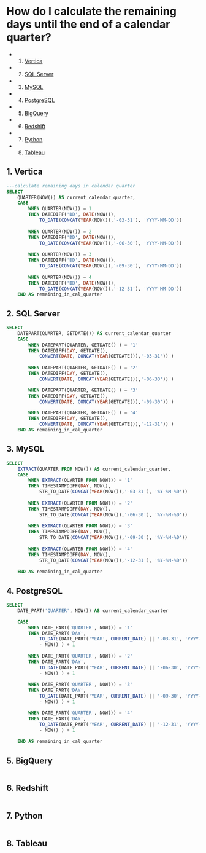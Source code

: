 # How do I calculate the remaining days until the end of a calendar quarter?

<!-- vscode-markdown-toc -->
* 1. [Vertica](#Vertica)
* 2. [SQL Server](#SQLServer)
* 3. [MySQL](#MySQL)
* 4. [PostgreSQL](#PostgreSQL)
* 5. [BigQuery](#BigQuery)
* 6. [Redshift](#Redshift)
* 7. [Python](#Python)
* 8. [Tableau](#Tableau)

<!-- vscode-markdown-toc-config
	numbering=true
	autoSave=true
	/vscode-markdown-toc-config -->
<!-- /vscode-markdown-toc -->

<!-- markdownlint-disable MD033 -->

## 1. <a name='Vertica'></a>Vertica

```sql
---calculate remaining days in calendar quarter
SELECT
    QUARTER(NOW()) AS current_calendar_quarter,
    CASE 
        WHEN QUARTER(NOW()) = 1 
        THEN DATEDIFF('DD', DATE(NOW()), 
            TO_DATE(CONCAT(YEAR(NOW()),'-03-31'), 'YYYY-MM-DD')) 
        
        WHEN QUARTER(NOW()) = 2 
        THEN DATEDIFF('DD', DATE(NOW()), 
            TO_DATE(CONCAT(YEAR(NOW()),'-06-30'), 'YYYY-MM-DD')) 
        
        WHEN QUARTER(NOW()) = 3 
        THEN DATEDIFF('DD', DATE(NOW()), 
            TO_DATE(CONCAT(YEAR(NOW()),'-09-30'), 'YYYY-MM-DD')) 
        
        WHEN QUARTER(NOW()) = 4 
        THEN DATEDIFF('DD', DATE(NOW()), 
            TO_DATE(CONCAT(YEAR(NOW()),'-12-31'), 'YYYY-MM-DD'))
    END AS remaining_in_cal_quarter
```

## 2. <a name='SQLServer'></a>SQL Server

```sql
SELECT
    DATEPART(QUARTER, GETDATE()) AS current_calendar_quarter
    CASE 
        WHEN DATEPART(QUARTER, GETDATE() ) = '1'
        THEN DATEDIFF(DAY, GETDATE(), 
            CONVERT(DATE, CONCAT(YEAR(GETDATE()),'-03-31')) ) 
        
        WHEN DATEPART(QUARTER, GETDATE() ) = '2'
        THEN DATEDIFF(DAY, GETDATE(), 
            CONVERT(DATE, CONCAT(YEAR(GETDATE()),'-06-30')) ) 

        WHEN DATEPART(QUARTER, GETDATE() ) = '3' 
        THEN DATEDIFF(DAY, GETDATE(), 
            CONVERT(DATE, CONCAT(YEAR(GETDATE()),'-09-30')) ) 

        WHEN DATEPART(QUARTER, GETDATE() ) = '4'  
        THEN DATEDIFF(DAY, GETDATE(), 
            CONVERT(DATE, CONCAT(YEAR(GETDATE()),'-12-31')) )
    END AS remaining_in_cal_quarter
```

## 3. <a name='MySQL'></a>MySQL

```sql
SELECT
    EXTRACT(QUARTER FROM NOW()) AS current_calendar_quarter,
    CASE 
        WHEN EXTRACT(QUARTER FROM NOW()) = '1'
        THEN TIMESTAMPDIFF(DAY, NOW(), 
            STR_TO_DATE(CONCAT(YEAR(NOW()),'-03-31'), '%Y-%M-%D'))
        
        WHEN EXTRACT(QUARTER FROM NOW()) = '2'
        THEN TIMESTAMPDIFF(DAY, NOW(), 
            STR_TO_DATE(CONCAT(YEAR(NOW()),'-06-30'), '%Y-%M-%D'))
        
        WHEN EXTRACT(QUARTER FROM NOW()) = '3'
        THEN TIMESTAMPDIFF(DAY, NOW(), 
            STR_TO_DATE(CONCAT(YEAR(NOW()),'-09-30'), '%Y-%M-%D'))
        
        WHEN EXTRACT(QUARTER FROM NOW()) = '4' 
        THEN TIMESTAMPDIFF(DAY, NOW(), 
            STR_TO_DATE(CONCAT(YEAR(NOW()),'-12-31'), '%Y-%M-%D'))
    
    END AS remaining_in_cal_quarter
```

## 4. <a name='PostgreSQL'></a>PostgreSQL

```sql
SELECT
    DATE_PART('QUARTER', NOW()) AS current_calendar_quarter

    CASE 
        WHEN DATE_PART('QUARTER', NOW()) = '1' 
        THEN DATE_PART('DAY', 
            TO_DATE(DATE_PART('YEAR', CURRENT_DATE) || '-03-31', 'YYYY-MM-DD') 
            - NOW() ) + 1
        
        WHEN DATE_PART('QUARTER', NOW()) = '2' 
        THEN DATE_PART('DAY', 
            TO_DATE(DATE_PART('YEAR', CURRENT_DATE) || '-06-30', 'YYYY-MM-DD') 
            - NOW() ) + 1 
        
        WHEN DATE_PART('QUARTER', NOW()) = '3' 
        THEN DATE_PART('DAY', 
            TO_DATE(DATE_PART('YEAR', CURRENT_DATE) || '-09-30', 'YYYY-MM-DD') 
            - NOW() ) + 1

        WHEN DATE_PART('QUARTER', NOW()) = '4'  
        THEN DATE_PART('DAY', 
            TO_DATE(DATE_PART('YEAR', CURRENT_DATE) || '-12-31', 'YYYY-MM-DD') 
            - NOW() ) + 1
  
    END AS remaining_in_cal_quarter
```

## 5. <a name='BigQuery'></a>BigQuery

```sql
```

## 6. <a name='Redshift'></a>Redshift

```sql
```

## 7. <a name='Python'></a>Python

```python
```

## 8. <a name='Tableau'></a>Tableau

```text
```
